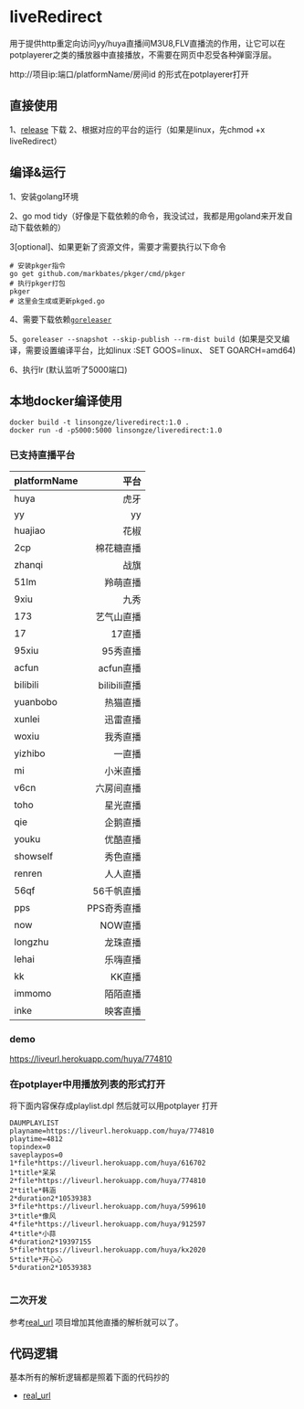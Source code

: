 # liveRedirect
用于提供http重定向访问yy/huya直播间M3U8,FLV直播流的作用，让它可以在potplayerer之类的播放器中直接播放，不需要在网页中忍受各种弹窗浮层。

http://项目ip:端口/platformName/房间id 的形式在potplayerer打开
## 直接使用
1、[release](https://github.com/linsongze/liveRedirect/releases) 下载
2、根据对应的平台的运行（如果是linux，先chmod +x liveRedirect）



## 编译&运行
1、安装golang环境

2、go mod tidy（好像是下载依赖的命令，我没试过，我都是用goland来开发自动下载依赖的）

3[optional]、如果更新了资源文件，需要才需要执行以下命令        
```shell script
# 安装pkger指令
go get github.com/markbates/pkger/cmd/pkger
# 执行pkger打包
pkger
# 这里会生成或更新pkged.go
``` 
4、需要下载依赖[`goreleaser`](https://goreleaser.com/)

5、`goreleaser --snapshot --skip-publish --rm-dist build `(如果是交叉编译，需要设置编译平台，比如linux :SET GOOS=linux、 SET GOARCH=amd64)

6、执行lr (默认监听了5000端口)

## 本地docker编译使用
```shell script
docker build -t linsongze/liveredirect:1.0 .
docker run -d -p5000:5000 linsongze/liveredirect:1.0
```

### 已支持直播平台
| platformName |  平台| 
| :-----| ----: | 
| huya | 虎牙 | 
| yy | yy | 
| huajiao | 花椒 | 
| 2cp | 棉花糖直播 | 
| zhanqi | 战旗 | 
| 51lm | 羚萌直播 | 
| 9xiu| 九秀 | 
| 173| 艺气山直播 | 
| 17| 17直播 |
| 95xiu| 95秀直播 | 
| acfun| acfun直播 | 
| bilibili| bilibili直播 |
| yuanbobo | 热猫直播 |  
| xunlei | 迅雷直播 |  
| woxiu | 我秀直播 |  
| yizhibo | 一直播 |  
| mi | 小米直播 |  
| v6cn | 六房间直播 |  
| toho | 星光直播 |  
| qie | 企鹅直播 |  
| youku | 优酷直播 |  
| showself | 秀色直播 |  
| renren | 人人直播 |  
| 56qf | 56千帆直播 |  
| pps | PPS奇秀直播 |  
| now | NOW直播 |  
| longzhu | 龙珠直播 |  
| lehai | 乐嗨直播 |  
| kk | KK直播 |  
| immomo | 陌陌直播 |  
| inke | 映客直播 |  


### demo
https://liveurl.herokuapp.com/huya/774810

### 在potplayer中用播放列表的形式打开

将下面内容保存成playlist.dpl 然后就可以用potplayer 打开
```
DAUMPLAYLIST
playname=https://liveurl.herokuapp.com/huya/774810
playtime=4812
topindex=0
saveplaypos=0
1*file*https://liveurl.herokuapp.com/huya/616702
1*title*呆呆
2*file*https://liveurl.herokuapp.com/huya/774810
2*title*韩涵
2*duration2*10539383
3*file*https://liveurl.herokuapp.com/huya/599610
3*title*像风
4*file*https://liveurl.herokuapp.com/huya/912597
4*title*小蒜
4*duration2*19397155
5*file*https://liveurl.herokuapp.com/huya/kx2020
5*title*开心心
5*duration2*10539383


```


### 二次开发

参考[real_url](https://github.com/wbt5/real-url) 项目增加其他直播的解析就可以了。


## 代码逻辑
基本所有的解析逻辑都是照着下面的代码抄的
- [real_url](https://github.com/wbt5/real-url)
